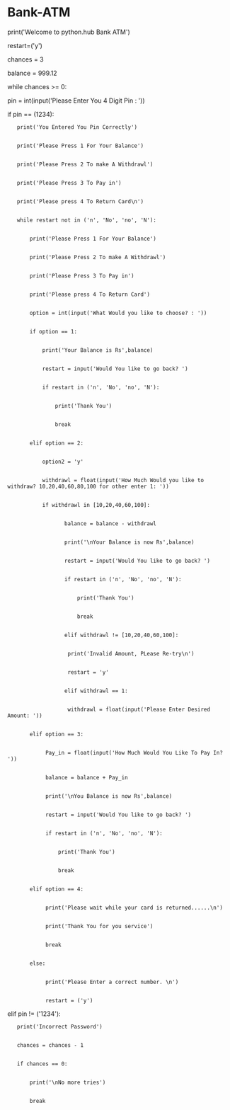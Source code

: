 # Bank-ATM
print('Welcome to python.hub Bank ATM')

restart=('y')


chances = 3


balance = 999.12


while chances >= 0:


   pin = int(input('Please Enter You 4 Digit Pin : '))


   if pin == (1234):


       print('You Entered You Pin Correctly')


       print('Please Press 1 For Your Balance')


       print('Please Press 2 To make A Withdrawl')


       print('Please Press 3 To Pay in')


       print('Please press 4 To Return Card\n')


       while restart not in ('n', 'No', 'no', 'N'):


           print('Please Press 1 For Your Balance')


           print('Please Press 2 To make A Withdrawl')


           print('Please Press 3 To Pay in')


           print('Please press 4 To Return Card')


           option = int(input('What Would you like to choose? : '))


           if option == 1:


               print('Your Balance is Rs',balance)


               restart = input('Would You like to go back? ')


               if restart in ('n', 'No', 'no', 'N'):


                   print('Thank You')


                   break


           elif option == 2:


               option2 = 'y'


               withdrawl = float(input('How Much Would you like to withdraw? 10,20,40,60,80,100 for other enter 1: '))


               if withdrawl in [10,20,40,60,100]:


                      balance = balance - withdrawl


                      print('\nYour Balance is now Rs',balance)


                      restart = input('Would You like to go back? ')


                      if restart in ('n', 'No', 'no', 'N'):


                          print('Thank You')


                          break


                      elif withdrawl != [10,20,40,60,100]:


                       print('Invalid Amount, PLease Re-try\n')


                       restart = 'y'


                      elif withdrawl == 1:


                       withdrawl = float(input('Please Enter Desired Amount: '))


           elif option == 3:


                Pay_in = float(input('How Much Would You Like To Pay In? '))


                balance = balance + Pay_in


                print('\nYou Balance is now Rs',balance)


                restart = input('Would You like to go back? ')


                if restart in ('n', 'No', 'no', 'N'):


                    print('Thank You')


                    break


           elif option == 4:


                print('Please wait while your card is returned......\n')


                print('Thank You for you service')


                break


           else:


                print('Please Enter a correct number. \n')


                restart = ('y')


   elif pin != ('1234'):


       print('Incorrect Password')


       chances = chances - 1


       if chances == 0:


           print('\nNo more tries')


           break

